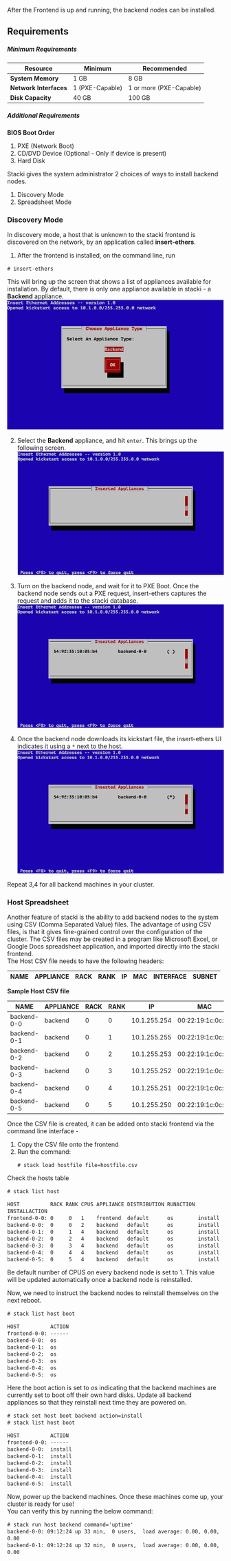 After the Frontend is up and running, the backend nodes
can be installed.

## Requirements

##### Minimum Requirements
**Resource** | **Minimum** | **Recommended**
-------- | -------- | ------------
**System Memory** | 1 GB | 8 GB
**Network Interfaces** | 1 (PXE-Capable) | 1 or more (PXE-Capable)
**Disk Capacity** | 40 GB | 100 GB

##### Additional Requirements

**BIOS Boot Order**

1. PXE (Network Boot)
2. CD/DVD Device (Optional - Only if device is present)
3. Hard Disk

Stacki gives the system administrator 2 choices of ways
to install backend nodes.

1. Discovery Mode
2. Spreadsheet Mode

### Discovery Mode

In discovery mode, a host that is unknown to the stacki frontend is discovered on the network, by an application called
**insert-ethers**.

1.  After the frontend is installed, on the command line, run
   ```
   # insert-ethers
   ```
   This will bring up the screen that shows a list of appliances
   available for installation. By default, there is only one appliance
   available in stacki - a **Backend** appliance.
   ![insert-ethers-1](images/insert-ethers/insert-ethers-1.png)

2. Select the **Backend** appliance, and hit `enter`. This brings
   up the following screen.
   ![insert-ethers-2](images/insert-ethers/insert-ethers-2.png)

3. Turn on the backend node, and wait for it to PXE Boot. Once the
   backend node sends out a PXE request, insert-ethers captures the
   request and adds it to the stacki database.
   ![insert-ethers-4](images/insert-ethers/insert-ethers-4.png)

4. Once the backend node downloads its kickstart file, the
   insert-ethers UI indicates it using a ```*``` next to
   the host.
   ![insert-ethers-5](images/insert-ethers/insert-ethers-5.png)

Repeat 3,4 for all backend machines in your cluster.

### Host Spreadsheet

Another feature of stacki is the ability to add backend 
nodes to the system using CSV (Comma Separated Value) files.
The advantage of using CSV files, is that it gives fine-grained control over the
configuration of the cluster. The CSV files may be created in a program like Microsoft
Excel, or Google Docs spreadsheet application, and imported directly into the
stacki frontend.  
The Host CSV file needs to have the following headers:    


NAME | APPLIANCE | RACK | RANK | IP | MAC | INTERFACE | SUBNET 
-----|-----------|------|------|----|-----|-----------|--------

**Sample Host CSV file**

| NAME        | APPLIANCE | RACK | RANK | IP           | MAC               | INTERFACE | SUBNET  |  
|-------------|-----------|------|------|--------------|-------------------|-----------|---------| 
| backend-0-0 | backend   | 0    | 0    | 10.1.255.254 | 00:22:19:1c:0c:99 | eth0      | private |
| backend-0-1 | backend   | 0    | 1    | 10.1.255.255 | 00:22:19:1c:0c:98 | eth0      | private |
| backend-0-2 | backend   | 0    | 2    | 10.1.255.253 | 00:22:19:1c:0c:97 | eth0      | private |
| backend-0-3 | backend   | 0    | 3    | 10.1.255.252 | 00:22:19:1c:0c:96 | eth0      | private |
| backend-0-4 | backend   | 0    | 4    | 10.1.255.251 | 00:22:19:1c:0c:95 | eth0      | private |
| backend-0-5 | backend   | 0    | 5    | 10.1.255.250 | 00:22:19:1c:0c:94 | eth0      | private |

Once the CSV file is created, it can be added onto stacki frontend via the command line interface -  
1. Copy the CSV file onto the frontend  
2. Run the command:  
   ```
   # stack load hostfile file=hostfile.csv
   ```

Check the hosts table
```
# stack list host
```
```
HOST          RACK RANK CPUS APPLIANCE DISTRIBUTION RUNACTION INSTALLACTION
frontend-0-0: 0     0   1    frontend  default      os        install      
backend-0-0:  0     0   2    backend   default      os        install      
backend-0-1:  0     1   4    backend   default      os        install      
backend-0-2:  0     2   4    backend   default      os        install
backend-0-3:  0     3   4    backend   default      os        install
backend-0-4:  0     4   4    backend   default      os        install
backend-0-5:  0     5   4    backend   default      os        install
```
Be default number of CPUS on every backend node is set to 1.
This value will be updated automatically once a backend node
is reinstalled.

Now, we need to instruct the backend nodes to reinstall themselves on the next reboot.    
```
# stack list host boot
```
```
HOST          ACTION
frontend-0-0: ------ 
backend-0-0:  os    
backend-0-1:  os    
backend-0-2:  os    
backend-0-3:  os    
backend-0-4:  os    
backend-0-5:  os    
```
Here the boot action is set to _os_ indicating that the
backend machines are currently set to boot off their own
hard disks. Update all backend appliances so that
they reinstall next time they are powered on. 
```
# stack set host boot backend action=install
# stack list host boot
```
```
HOST          ACTION
frontend-0-0: ------ 
backend-0-0:  install
backend-0-1:  install
backend-0-2:  install
backend-0-3:  install
backend-0-4:  install
backend-0-5:  install
```

Now, power up the backend machines. Once these machines come up, your cluster is ready for use!  
You can verify this by running the below command:
```
# stack run host backend command='uptime'
backend-0-0: 09:12:24 up 33 min,  0 users,  load average: 0.00, 0.00, 0.00
backend-0-1: 09:12:24 up 32 min,  0 users,  load average: 0.00, 0.00, 0.00
```
